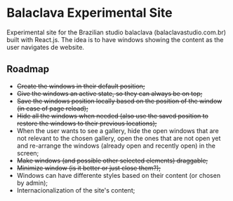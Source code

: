 # Balaclava Experimental Site

Experimental site for the Brazilian studio balaclava (balaclavastudio.com.br) built with React.js.
The idea is to have windows showing the content as the user navigates de website.

## Roadmap
- ~~Create the windows in their default position;~~
- ~~Give the windows an active state, so they can always be on top;~~
- ~~Save the windows position locally based on the position of the window (in case of page reload);~~
- ~~Hide all the windows when needed (also use the saved position to restore the windows to their previous locations);~~
- When the user wants to see a gallery, hide the open windows that are not relevant to the chosen gallery, open the ones that are not open yet and re-arrange the windows (already open and recently open) in the screen;
- ~~Make windows (and possible other selected elements) draggable;~~
- ~~Minimize window (is it better or just close them?);~~
- Windows can have differente styles based on their content (or chosen by admin);
- Internacionalization of the site's content;
